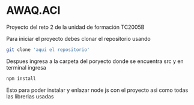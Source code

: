 # AWAQ.ACI
Proyecto del reto 2 de la unidad de formación TC2005B

Para iniciar el proyecto debes clonar el repositorio usando

```bash
git clone 'aqui el repositorio'
```

Despues ingresa a la carpeta del poryecto donde se encuentra src y en terminal ingresa

```bash
npm install
```

Esto para poder instalar y enlazar node js con el proyecto asi como todas las librerias usadas

